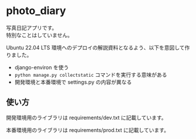 # photo_diary

写真日記アプリです。  
特別なことはしていません。

Ubuntu 22.04 LTS 環境へのデプロイの解説資料となるよう、以下を意図して作りました。

- django-environ を使う
- `python manage.py collectstatic` コマンドを実行する意味がある
- 開発環境と本番環境で settings.py の内容が異なる

## 使い方

開発環境用のライブラリは requirements/dev.txt に記載しています。

本番環境用のライブラリは requirements/prod.txt に記載しています。
